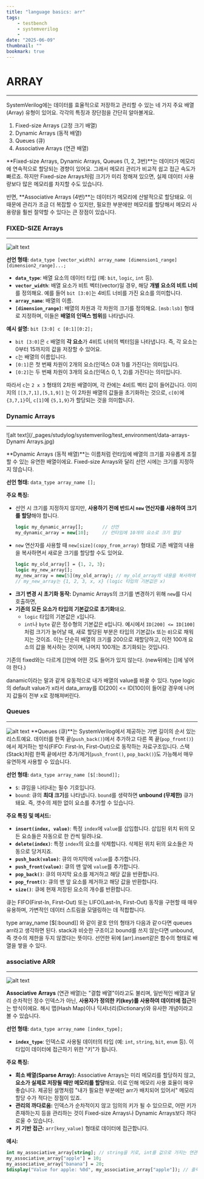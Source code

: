 ```yaml
---
title: "language basics: arr"
tags:
    - testbench
    - systemverilog
    - 
date: "2025-06-09"
thumbnail: ""
bookmark: true
---
```


# ARRAY
---

SystemVerilog에는 데이터를 효율적으로 저장하고 관리할 수 있는 네 가지 주요 배열(Array) 유형이 있어요. 각각의 특징과 장단점을 간단히 알아볼게요.

1. Fixed-size Arrays (고정 크기 배열)
2. Dynamic Arrays (동적 배열)
3. Queues (큐)
4. Associative Arrays (연관 배열)

**Fixed-size Arrays, Dynamic Arrays, Queues (1, 2, 3번)**는 데이터가 메모리에 연속적으로 할당되는 경향이 있어요. 그래서 메모리 관리가 비교적 쉽고 접근 속도가 빠르죠. 하지만 Fixed-size Arrays처럼 크기가 미리 정해져 있으면, 실제 데이터 사용량보다 많은 메모리를 차지할 수도 있습니다.

반면, **Associative Arrays (4번)**는 데이터가 메모리에 산발적으로 할당돼요. 이 때문에 관리가 조금 더 복잡할 수 있지만, 필요한 부분에만 메모리를 할당해서 메모리 사용량을 훨씬 절약할 수 있다는 큰 장점이 있습니다.



### FIXED-SIZE Arrays
---


![alt text](/_pages/studylog/systemverilog/test_environment/data_arrays-fix.jpg)

**선언 형태:**
`data_type [vector_width] array_name [dimension1_range][dimension2_range]...;`

* **`data_type`**: 배열 요소의 데이터 타입 (예: `bit`, `logic`, `int` 등).
* **`vector_width`**: 배열 요소가 비트 벡터(vector)일 경우, 해당 **개별 요소의 비트 너비**를 정의해요. 예를 들어 `bit [3:0]`는 4비트 너비를 가진 요소를 의미합니다.
* **`array_name`**: 배열의 이름.
* **`[dimension_range]`**: 배열의 차원과 각 차원의 크기를 정의해요. `[msb:lsb]` 형태로 지정하며, 이들은 **배열의 인덱스 범위**를 나타냅니다.

**예시 설명:**
`bit [3:0] c [0:1][0:2];`

* `bit [3:0]`은 `c` 배열의 **각 요소**가 4비트 너비의 벡터임을 나타냅니다. 즉, 각 요소는 0부터 15까지의 값을 저장할 수 있어요.
* `c`는 배열의 이름입니다.
* `[0:1]`은 첫 번째 차원이 2개의 요소(인덱스 0과 1)를 가진다는 의미입니다.
* `[0:2]`는 두 번째 차원이 3개의 요소(인덱스 0, 1, 2)를 가진다는 의미입니다.

따라서 `c`는 `2 x 3` 형태의 2차원 배열이며, 각 칸에는 4비트 벡터 값이 들어갑니다. 이미지의 ```[[3,7,1],[5,1,9]]``` 는 이 2차원 배열의 값들을 초기화하는 것으로, `c[0]`에 `{3,7,1}`이, `c[1]`에 `{5,1,9}`가 할당되는 것을 의미합니다.


### Dynamic Arrays
---

![alt text](/_pages/studylog/systemverilog/test_environment/data-arrays-Dynami Arrays.jpg)

**Dynamic Arrays (동적 배열)**는 이름처럼 런타임에 배열의 크기를 자유롭게 조절할 수 있는 유연한 배열이에요. Fixed-size Arrays와 달리 선언 시에는 크기를 지정하지 않습니다.

**선언 형태:**
`data_type array_name [];`

**주요 특징:**

* 선언 시 크기를 지정하지 않지만, **사용하기 전에 반드시 `new` 연산자를 사용하여 크기를 할당**해야 합니다.
    ```systemverilog
    logic my_dynamic_array[];       // 선언
    my_dynamic_array = new[10];     // 런타임에 10개의 요소로 크기 할당
    ```
* `new` 연산자를 사용할 때 `new[size](copy_from_array)` 형태로 기존 배열의 내용을 복사하면서
  새로운 크기를 할당할 수도 있어요.
    ```systemverilog
    logic my_old_array[] = {1, 2, 3};
    logic my_new_array[];
    my_new_array = new[5](my_old_array); // my_old_array의 내용을 복사하여 5개 요소 할당. 나머지 2개는 기본값
    // my_new_array는 {1, 2, 3, x, x} (logic 타입의 기본값은 x)
    ```
* **크기 변경 시 초기화 동작:** Dynamic Arrays의 크기를 변경하기 위해 `new`를 다시 호출하면,
* **기존의 모든 요소가 타입의 기본값으로 초기화**돼요.
    * `logic` 타입의 기본값은 `x`입니다.
    * `int`나 `byte` 같은 정수형의 기본값은 `0`입니다.
    예시에서 `ID[200] <= ID[100]`처럼 크기가 늘어날 때,
새로 할당된 부분은 타입의 기본값(`x` 또는 `0`)으로 채워지는 것이죠.
이는 단순히 배열의 크기를 200으로 재할당하고, 이전 100개 요소의 값을 복사하는 것이며, 나머지 100개는 초기화되는 것입니다.

기존의 fixed와는 다르게 []안에 어떤 것도 들어가 있지 않는다. (new뒤에는 []에 넣어야 한다.)


danamic이라는 말과 같게 유동적으로 내가 배열의 value를 바꿀 수 있다.
type logic의 default value가 x라서 data_array를
ID[200] <= ID[100]이 들어갈 경우에 나머지 값들이 전부 x로 정해져버린다. 


### Queues
---

![alt text](/_pages/studylog/systemverilog/test_environment/Queues.jpg)
**Queues (큐)**는 SystemVerilog에서 제공하는 가변 길이의 순서 있는 리스트예요. 데이터를 한쪽 끝(`push_back()`)에서 추가하고 다른 쪽 끝(`pop_front()`)에서 제거하는 방식(FIFO: First-In, First-Out)으로 동작하는 자료구조입니다. 스택(Stack)처럼 한쪽 끝에서만 추가/제거(`push_front()`, `pop_back()`)도 가능해서 매우 유연하게 사용할 수 있습니다.

**선언 형태:**
`data_type array_name [$[:bound]];`

* `$`: 큐임을 나타내는 필수 기호입니다.
* `bound`: 큐의 **최대 크기**를 나타냅니다. `bound`를 생략하면 **unbound (무제한)** 큐가 돼요. 즉, 갯수의 제한 없이 요소를 추가할 수 있습니다.

**주요 특징 및 메서드:**

* **`insert(index, value)`**: 특정 `index`에 `value`를 삽입합니다. 삽입된 위치 뒤의 모든 요소들은 자동으로 한 칸씩 밀려나요.
* **`delete(index)`**: 특정 `index`의 요소를 삭제합니다. 삭제된 위치 뒤의 요소들은 자동으로 당겨지죠.
* **`push_back(value)`**: 큐의 마지막에 `value`를 추가합니다.
* **`push_front(value)`**: 큐의 맨 앞에 `value`를 추가합니다.
* **`pop_back()`**: 큐의 마지막 요소를 제거하고 해당 값을 반환합니다.
* **`pop_front()`**: 큐의 맨 앞 요소를 제거하고 해당 값을 반환합니다.
* **`size()`**: 큐에 현재 저장된 요소의 개수를 반환합니다.

큐는 FIFO(First-In, First-Out) 또는 LIFO(Last-In, First-Out) 동작을 구현할 때 매우 유용하며, 가변적인 데이터 스트림을 모델링하는 데 적합합니다.

type array_name [$[:bound]] 와 같이 괄호 안의 형태가 다음과 같ㅇ다면 queues arr라고 생각하면 된다.
stack과 비슷한 구조이고 bound를 쓰지 않는다면 unbound,
즉 갯수의 제한을 두지 않겠다는 뜻이다.
선언한 뒤에 [arr].insert같은 함수의 형태로 배열을 쌓을 수 있다.


### associative ARR
---

![alt text](/_pages/studylog/systemverilog/test_environment/associative_arr.jpg)

**Associative** **Arrays** (연관 배열)는 "결합 배열"이라고도 불리며, 일반적인 배열과 달리 순차적인 정수 인덱스가 아닌, **사용자가 정의한 키(key)를 사용하여 데이터에 접근**하는 방식이에요. 해시 맵(Hash Map)이나 딕셔너리(Dictionary)와 유사한 개념이라고 볼 수 있습니다.

**선언 형태:**
`data_type array_name [index_type];`

* **`index_type`**: 인덱스로 사용될 데이터의 타입 (예: `int`, `string`, `bit`, `enum` 등). 이 타입이 데이터에 접근하기 위한 "키"가 됩니다.

**주요 특징:**

* **희소 배열(Sparse Array):** Associative Arrays는 미리 메모리를 할당하지 않고, **요소가 실제로 저장될 때만 메모리를 할당**해요. 이로 인해 메모리 사용 효율이 매우 좋습니다. 제공된 설명처럼 "내가 필요한 부분에만 arr가 배치되어 있어서" 메모리 할당 수가 적다는 장점이 있죠.
* **관리의 까다로움:** 인덱스가 순차적이지 않고 임의의 키가 될 수 있으므로, 어떤 키가 존재하는지 등을 관리하는 것이 Fixed-size Arrays나 Dynamic Arrays보다 까다로울 수 있습니다.
* **키 기반 접근:** `arr[key_value]` 형태로 데이터에 접근합니다.

**예시:**

```systemverilog
int my_associative_array[string]; // string을 키로, int를 값으로 가지는 연관 배열
my_associative_array["apple"] = 10;
my_associative_array["banana"] = 20;
$display("Value for apple: %0d", my_associative_array["apple"]); // 출력: 10결합 배열.
```







